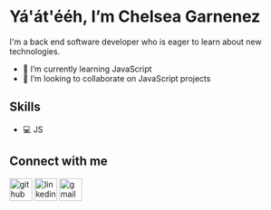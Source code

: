 # Yá'át'ééh, I’m Chelsea Garnenez

I'm a back end software developer who is eager to learn about new technologies. 

- 🌱 I’m currently learning JavaScript
- 👯 I’m looking to collaborate on JavaScript projects 

## Skills
- 💻 JS

## Connect with me
[<img src='https://cdn.jsdelivr.net/npm/simple-icons@3.0.1/icons/github.svg' alt='github' height='40'>](https://github.com/cgarnenez)  [<img src='https://cdn.jsdelivr.net/npm/simple-icons@3.0.1/icons/linkedin.svg' alt='linkedin' height='40'>](https://www.linkedin.com/in/https://www.linkedin.com/in/chelseagarnenez//) [<img src='https://cdn.jsdelivr.net/npm/simple-icons@3.0.1/icons/gmail.svg' alt='gmail' height='40'>](cgarnenez@gmail.com)  
